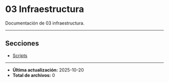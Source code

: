 # 03 Infraestructura

Documentación de 03 infraestructura.

---

## Secciones

- [Scripts](./Scripts/README.md)

---

- **Última actualización:** 2025-10-20  
- **Total de archivos:** 0
